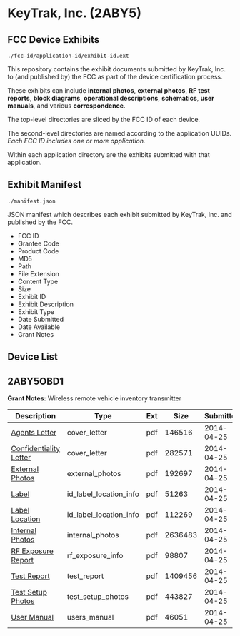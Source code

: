 # KeyTrak, Inc. (2ABY5)
## FCC Device Exhibits

```
./fcc-id/application-id/exhibit-id.ext
```

This repository contains the exhibit documents submitted by KeyTrak, Inc. to (and published by) the FCC as part of the device certification process.

These exhibits can include **internal photos**, **external photos**, **RF test reports**, **block diagrams**, **operational descriptions**, **schematics**, **user manuals**, and various **correspondence**.

The top-level directories are sliced by the FCC ID of each device.

The second-level directories are named according to the application UUIDs. *Each FCC ID includes one or more application.*

Within each application directory are the exhibits submitted with that application. 

## Exhibit Manifest

```
./manifest.json
```

JSON manifest which describes each exhibit submitted by KeyTrak, Inc. and published by the FCC.

- FCC ID
- Grantee Code
- Product Code
- MD5
- Path
- File Extension
- Content Type
- Size
- Exhibit ID
- Exhibit Description
- Exhibit Type
- Date Submitted
- Date Available
- Grant Notes

## Device List
## 2ABY5OBD1
**Grant Notes:** Wireless remote vehicle inventory transmitter

| Description | Type | Ext | Size | Submitted | Available |
| ----------- | ---- | --- | ---- | --------- | --------- |
| [Agents Letter](2ABY5OBD1/528b27d340f26d7402c357162e4430c8/2252321.pdf) | cover_letter | pdf | 146516 | 2014-04-25 | 2014-04-25 |
| [Confidentiality Letter](2ABY5OBD1/528b27d340f26d7402c357162e4430c8/2252322.pdf) | cover_letter | pdf | 282571 | 2014-04-25 | 2014-04-25 |
| [External Photos](2ABY5OBD1/528b27d340f26d7402c357162e4430c8/2252311.pdf) | external_photos | pdf | 192697 | 2014-04-25 | 2014-04-25 |
| [Label](2ABY5OBD1/528b27d340f26d7402c357162e4430c8/2252309.pdf) | id_label_location_info | pdf | 51263 | 2014-04-25 | 2014-04-25 |
| [Label Location](2ABY5OBD1/528b27d340f26d7402c357162e4430c8/2252310.pdf) | id_label_location_info | pdf | 112269 | 2014-04-25 | 2014-04-25 |
| [Internal Photos](2ABY5OBD1/528b27d340f26d7402c357162e4430c8/2252317.pdf) | internal_photos | pdf | 2636483 | 2014-04-25 | 2014-04-25 |
| [RF Exposure Report](2ABY5OBD1/528b27d340f26d7402c357162e4430c8/2252319.pdf) | rf_exposure_info | pdf | 98807 | 2014-04-25 | 2014-04-25 |
| [Test Report](2ABY5OBD1/528b27d340f26d7402c357162e4430c8/2252314.pdf) | test_report | pdf | 1409456 | 2014-04-25 | 2014-04-25 |
| [Test Setup Photos](2ABY5OBD1/528b27d340f26d7402c357162e4430c8/2252315.pdf) | test_setup_photos | pdf | 443827 | 2014-04-25 | 2014-04-25 |
| [User Manual](2ABY5OBD1/528b27d340f26d7402c357162e4430c8/2252316.pdf) | users_manual | pdf | 46051 | 2014-04-25 | 2014-04-25 |
